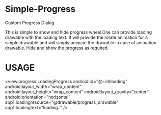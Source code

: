 Simple-Progress
===============

Custom Progress Dialog

 This is simple to show and hide progress wheel.One can provide loading drawable with the loading text.
 It will provide the rotate animation for a simple drawable and will simply animate the drawable in case of animation drawable.
 Hide and show the progress as required.


USAGE
=====
 <view.progress.LoadingProgress
     android:id="@+id/loading"
     android:layout_width="wrap_content"
     android:layout_height="wrap_content"
     android:layout_gravity="center"
     android:orientation="horizontal" 
     app1:loadingresource="@drawable/progress_drawable"
     app1:loadingtext="loading.."
     />
